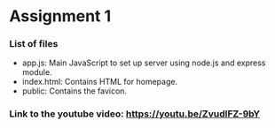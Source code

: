 # Assignment 1

### List of files

* app.js: Main JavaScript to set up server using node.js and express module.
* index.html: Contains HTML for homepage.
* public: Contains the favicon.

### Link to the youtube video: https://youtu.be/ZvudlFZ-9bY